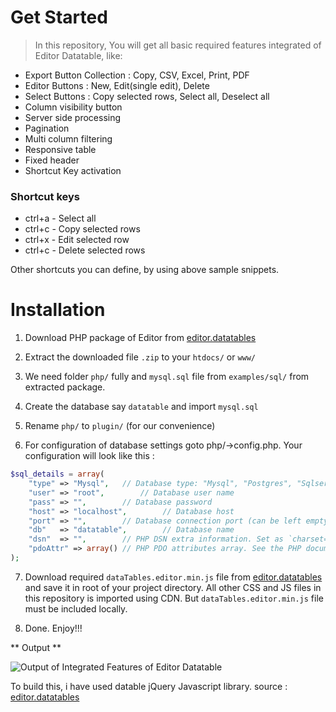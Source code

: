 # Get Started

> In this repository, You will get all basic required features integrated of Editor Datatable, like:

* Export Button Collection : Copy, CSV, Excel, Print, PDF
* Editor Buttons : New, Edit(single edit), Delete
* Select Buttons : Copy selected rows, Select all, Deselect all
* Column visibility button
* Server side processing
* Pagination
* Multi column filtering
* Responsive table
* Fixed header
* Shortcut Key activation

### Shortcut keys

* ctrl+a - Select all
* ctrl+c - Copy selected rows
* ctrl+x - Edit selected row
* ctrl+c - Delete selected rows

Other shortcuts you can define, by using above sample snippets.

# Installation

1. Download PHP package of Editor from [editor.datatables](https://editor.datatables.net/)

2. Extract the downloaded file `.zip` to your `htdocs/` or `www/`

3. We need folder `php/` fully and `mysql.sql` file from `examples/sql/` from extracted package.

4. Create the database say `datatable` and import `mysql.sql`

5. Rename `php/` to `plugin/` (for our convenience)

6. For configuration of database settings goto php/->config.php. Your configuration will look like this :

```php
$sql_details = array(
	"type" => "Mysql",   // Database type: "Mysql", "Postgres", "Sqlserver", "Sqlite" or "Oracle"
	"user" => "root",        // Database user name
	"pass" => "",        // Database password
	"host" => "localhost",        // Database host
	"port" => "",        // Database connection port (can be left empty for default)
	"db"   => "datatable",        // Database name
	"dsn"  => "",        // PHP DSN extra information. Set as `charset=utf8` if you are using MySQL
	"pdoAttr" => array() // PHP PDO attributes array. See the PHP documentation for all options
);
```

7. Download required `dataTables.editor.min.js` file from [editor.datatables](https://editor.datatables.net/extensions/Editor/js/dataTables.editor.min.js) and save it in root of your project directory. All other CSS and JS files in this repository is imported using CDN. But `dataTables.editor.min.js` file must be included locally.

8. Done. Enjoy!!!

** Output **

![Output of Integrated Features of Editor Datatable](https://imgur.com/a/DaHT8)

To build this, i have used datable jQuery Javascript library. source : [editor.datatables](https://editor.datatables.net/)
